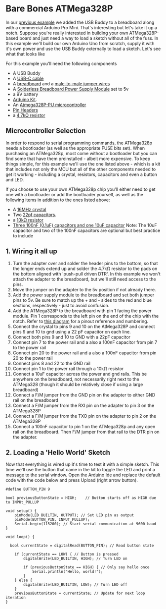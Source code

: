 # Bare Bones ATMega328P

In our [previous example](/HelloATMega.md) we added the USB Buddy to a breadboard along with a commercial Arduino Pro Mini.  That's interesting but let's take it up a notch.  Suppose you're really interested in building your own ATMega328P-based board and just need a way to load a sketch without all of the fuss.  In this example we'll build our own Arduino Uno from scratch, supply it with it's own power and use the USB Buddy externally to load a sketch.  Let's see what that looks like

For this example you'll need the following components
- A USB Buddy
- A [USB-C cable](https://www.sparkfun.com/usb-3-1-cable-a-to-c-3-foot.html)
- A [breadboard](https://www.sparkfun.com/breadboard-full-size-bare.html) and a [male-to-male jumper wires](https://www.sparkfun.com/jumper-wires-premium-6-m-m-pack-of-10.html)
- A [Solderless Breadboard Power Supply Module](https://www.amazon.com/dp/B08JYPMCZY?ref_=ppx_hzsearch_conn_dt_b_fed_asin_title_15&th=1) set to 5v
- a 9V battery
- [Arduino Kit](https://www.amazon.com/dp/B0BQSD1HHV?ref=ppx_yo2ov_dt_b_fed_asin_title).  
- An [Atmega328P-PU microcontroller](https://www.ebay.com/itm/195491240929?var=495358594463)
- [Pin Headers](https://www.sparkfun.com/header-pins-14x1.html)
- a [4.7kΩ resistor](https://www.amazon.com/dp/B09PLNPX3P?ref_=ppx_hzsearch_conn_dt_b_fed_asin_title_2&th=1)

## Microcontroller Selection

In order to respond to serial programming commands, the ATMega328p needs a bootloader (as well as the appropriate FUSE bits set).  When purchasing an ATMega328p, most come without a bootloader but you can find some that have them preinstalled - albeit more expensive.  To keep things simple, for this example we'll use the one listed above - which is a kit that includes not only the MCU but all of the other components needed to get it working - including a crystal, resistors, capacitors and even a button and LED.  

If you choose to use your own ATMega328p chip you'll either need to get one with a bootloader or add the bootloader yourself, as well as the following items in addition to the ones listed above:
- A [16MHz crystal](https://www.amazon.com/dp/B07Y7GFVGX?ref_=ppx_hzsearch_conn_dt_b_fed_asin_title_2)
- Two [22pf capacitors](https://www.amazon.com/ALLECIN-Capacitors-Multilayer-Monolithic-Capacitor/dp/B0DFQ9K817/ref=sr_1_2_sspa?crid=VB2WHZMYMFMI&dib=eyJ2IjoiMSJ9.YvrY2r1mtGosktZVqGjBWWNp_MMJZLUapnPbj0bjvDDH5S3EDnYrsui6MLZqp_K6uVRvS0vnhv7KE3rWMj7pL6v1g6iIxLnAPNkR4XDeua2_n1x7LhhVi0sB98UVCbrZijkZ3GHZG5Zrkoyf3nfQ_30G-wEfTqSrtqVUtARleHC8CjycN1u_Ljco08247OHziK1Uck0laBMKp7zPL9ZLpXBj0fAkk18Z5-T5RWKf1e0.ulTJwXHyHwJe_D0o2heGTjwn0-BOukLlXDZe7hcZYNY&dib_tag=se&keywords=22pf%2Bcapacitor&qid=1748495565&sprefix=22pf%2Bcap%2Caps%2C88&sr=8-2-spons&sp_csd=d2lkZ2V0TmFtZT1zcF9hdGY&th=1).  
- a [10kΩ resistor](https://www.amazon.com/dp/B09PLNPX3P?ref_=ppx_hzsearch_conn_dt_b_fed_asin_title_2&th=1)
- [Three 100nF (0.1uF) capacitors and one 10uF capacitor](https://www.amazon.com/dp/B085RDTCCV?ref_=ppx_hzsearch_conn_dt_b_fed_asin_title_1&th=1)
    Note: The 10uF capacitor and two of the 100nF capacitors are optional but best practice to include



## 1. Wiring it all up

1. Turn the adapter over and solder the header pins to the bottom, so that the longer ends extend up and solder the 4.7kΩ resistor to the pads on the bottom aligned with 'push-pull driven DTR'.  In this example we won't attach the adapter to the breadboard, but we'll still need access to the pins.
2. Move the jumper on the adapter to the 5v position if not already there.
3. Add the power supply module to the breadboard and set both jumper pins to 5v.  Be sure to match up the + and - sides to the red and blue sections, respectively - just to avoid confusion.
4. Add the ATMega328P to the breadboard with pin 1 facing the power module.  Pin 1 corresponds to the left pin on the end of the chip with the notch.  Refer to [this diagram](https://www.bitfoic.com/upload/20231213/25844c0c0e8684550735d6f25012063d.jpg) for a pinout reference and numbering.
5. Connect the crystal to pins 9 and 10 on the AtMega328P and connect pins 9 and 10 to gnd using a 22 pF capacitor on each line.
6. Connect both pins 9 and 10 to GND with a 22pF capacitor
7. Connect pin 7 to the power rail and a also a 100nF capacitor from pin 7 to the power rail
8. Connect pin 20 to the power rail and a also a 100nF capacitor from pin 20 to the power rail
9. Connect pins 8 and 22 to the GND rail
10. Connect pin 1 to the power rail through a 10kΩ resistor
11. Connect a 10uF capacitor across the power and gnd rails. This be anywhere on the breadboard, not necessarily right next to the ATMega328 (though it should be relatively close if using a large breadboard)
12. Connect a F/M jumper from the GND pin on the adapter to either GND rail on the breadboard
13. Connect a F/M jumper from the RXI pin on the adapter to pin 3 on the ATMega328P
13. Connect a F/M jumper from the TXO pin on the adapter to pin 2 on the ATMega328P
14. Connect a 100nF capacitor to pin 1 on the ATMega328p and any open rail on the breadboard. Then F/M jumper from that rail to the DTR pin on the adapter.

## 2. Loading a 'Hello World' Sketch

Now that everything is wired up it's time to test it with a simple sketch.  This time we'll use the button that came in the kit to toggle the LED and print a message to the serial window.  Open the Arduino Ide and replace the default code with the code below and press Upload (right arrow button).  

```arduino
#define BUTTON_PIN 9

bool previousButtonState = HIGH;    // Button starts off as HIGH due to INPUt_PULLUP

void setup() {
    pinMode(LED_BUILTIN, OUTPUT); // Set LED pin as output
    pinMode(BUTTON_PIN, INPUT_PULLUP);
    Serial.begin(115200); // Start serial communication at 9600 baud
}

void loop() {
  
  bool currentState = digitalRead(BUTTON_PIN); // Read button state

    if (currentState == LOW) { // Button is pressed
        digitalWrite(LED_BUILTIN, HIGH); // Turn LED on
        
        if (previousButtonState == HIGH) { // Only say hello once
            Serial.println("Hello, world!");
        }
    } else {
        digitalWrite(LED_BUILTIN, LOW); // Turn LED off
    }
    previousButtonState = currentState; // Update for next loop iteration
}
```
<!-- 
## Command Reference

### Reading fuses using a programmer (can't do usign serial)
```
avrdude -C..\..\..\..\tools\avrdude\6.3.0-arduino18/etc/avrdude.conf -P COM13 -c arduino -b 19200 -p m328p -v
```

### Setting fuses using a programmer
```
avrdude -C..\..\..\..\tools\avrdude\6.3.0-arduino18/etc/avrdude.conf -P COM13 -c Arduino -b 19200 -p m328p -U lfuse:w:0xFF:m -U hfuse:w:0xDE:m -U efuse:w:0xFD:m -v
```
 -->
